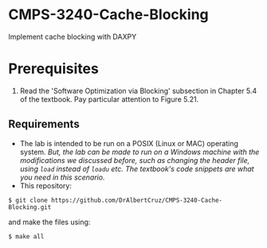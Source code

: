 # CMPS-3240-Cache-Blocking
Implement cache blocking with DAXPY

# Prerequisites

1. Read the 'Software Optimization via Blocking' subsection in Chapter 5.4 of the textbook. Pay particular attention to Figure 5.21.

## Requirements

* The lab is intended to be run on a POSIX (Linux or MAC) operating system. *But, the lab can be made to run on a Windows machine with the modifications we discussed before, such as changing the header file, using `load` instead of `loadu` etc. The textbook's code snippets are what you need in this scenario.*
* This repository:
```shell
$ git clone https://github.com/DrAlbertCruz/CMPS-3240-Cache-Blocking.git
```
and make the files using:
```shell
$ make all
```
